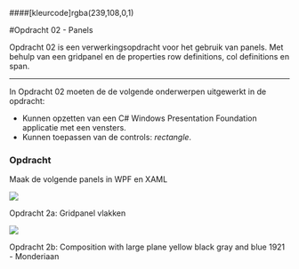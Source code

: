 ####[kleurcode]rgba(239,108,0,1)

#Opdracht 02 - Panels

Opdracht 02 is een verwerkingsopdracht voor het gebruik van panels. Met behulp van een gridpanel en de properties row definitions, col definitions en span.

------

In Opdracht 02 moeten de de volgende onderwerpen uitgewerkt in de opdracht:


- Kunnen opzetten van een C# Windows Presentation Foundation applicatie met een vensters.
- Kunnen toepassen van de controls:  *rectangle*.

### Opdracht

Maak de volgende panels in WPF en XAML

![](https://elo.kw1c.nl/CMS/Studie/811%20ICT-Academie/811%20VakkenInhoud/%5BB.07%20CSh%5D%20C%20Sharp/25187%20%C2%A0%20Applicatie-%20en%20mediaontwikkelaar/Periode%2009/Productie/04.%20Aanvullend/Gridpanel_vlakken.png)

Opdracht 2a: Gridpanel vlakken

![](https://elo.kw1c.nl/CMS/Studie/811%20ICT-Academie/811%20VakkenInhoud/%5BB.07%20CSh%5D%20C%20Sharp/25187%20%C2%A0%20Applicatie-%20en%20mediaontwikkelaar/Periode%2009/Productie/04.%20Aanvullend/composition-with-large-red-plane-yellow-black-gray-and-blue-1921.jpg)

Opdracht 2b: Composition with large plane yellow black gray and blue 1921 - Monderiaan

